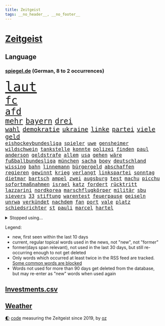 ```yaml
---
title: Zeitgeist
tags: __no_header__, __no_footer__
---
```


# [Zeitgeist](https://oliz.io/zeitgeist/)

## Language

<h3><a href="https://www.spiegel.de" target="_blank">spiegel.de</a> (German, 8 to 2 occurrences)</h3>
<p style="font-family:monospace">
<span style="font-size:32pt"><a href="news_links.html#laut" class="current">laut</a></span>
<br>
<span style="font-size:25pt"><a href="news_links.html#fc" class="current">fc</a></span>
<br>
<span style="font-size:22pt"><a href="news_links.html#afd" class="current">afd</a></span>
<br>
<span style="font-size:18pt"><a href="news_links.html#mehr" class="current">mehr</a></span>
<span style="font-size:18pt"><a href="news_links.html#bayern" class="current">bayern</a></span>
<span style="font-size:18pt"><a href="news_links.html#drei" class="current">drei</a></span>
<br>
<span style="font-size:15pt"><a href="news_links.html#wahl" class="current">wahl</a></span>
<span style="font-size:15pt"><a href="news_links.html#demokratie" class="current">demokratie</a></span>
<span style="font-size:15pt"><a href="news_links.html#ukraine" class="current">ukraine</a></span>
<span style="font-size:15pt"><a href="news_links.html#linke" class="current">linke</a></span>
<span style="font-size:15pt"><a href="news_links.html#partei" class="current">partei</a></span>
<span style="font-size:15pt"><a href="news_links.html#viele" class="current">viele</a></span>
<span style="font-size:15pt"><a href="news_links.html#geld" class="current">geld</a></span>
<br>
<span style="font-size:12pt"><a href="news_links.html#eishockeybundesliga" class="new">eishockeybundesliga</a></span>
<span style="font-size:12pt"><a href="news_links.html#spieler" class="current">spieler</a></span>
<span style="font-size:12pt"><a href="news_links.html#uwe" class="current">uwe</a></span>
<span style="font-size:12pt"><a href="news_links.html#gensheimer" class="new">gensheimer</a></span>
<span style="font-size:12pt"><a href="news_links.html#wildschwein" class="new">wildschwein</a></span>
<span style="font-size:12pt"><a href="news_links.html#tankstelle" class="current">tankstelle</a></span>
<span style="font-size:12pt"><a href="news_links.html#konnte" class="current">konnte</a></span>
<span style="font-size:12pt"><a href="news_links.html#polizei" class="current">polizei</a></span>
<span style="font-size:12pt"><a href="news_links.html#finden" class="current">finden</a></span>
<span style="font-size:12pt"><a href="news_links.html#paul" class="current">paul</a></span>
<span style="font-size:12pt"><a href="news_links.html#anderson" class="current">anderson</a></span>
<span style="font-size:12pt"><a href="news_links.html#geldstrafe" class="current">geldstrafe</a></span>
<span style="font-size:12pt"><a href="news_links.html#allem" class="current">allem</a></span>
<span style="font-size:12pt"><a href="news_links.html#usa" class="current">usa</a></span>
<span style="font-size:12pt"><a href="news_links.html#gehen" class="current">gehen</a></span>
<span style="font-size:12pt"><a href="news_links.html#wäre" class="current">wäre</a></span>
<span style="font-size:12pt"><a href="news_links.html#fußballbundesliga" class="current">fußballbundesliga</a></span>
<span style="font-size:12pt"><a href="news_links.html#münchen" class="current">münchen</a></span>
<span style="font-size:12pt"><a href="news_links.html#sacha" class="new">sacha</a></span>
<span style="font-size:12pt"><a href="news_links.html#boey" class="new">boey</a></span>
<span style="font-size:12pt"><a href="news_links.html#deutschland" class="current">deutschland</a></span>
<span style="font-size:12pt"><a href="news_links.html#wissing" class="current">wissing</a></span>
<span style="font-size:12pt"><a href="news_links.html#bahn" class="current">bahn</a></span>
<span style="font-size:12pt"><a href="news_links.html#linnemann" class="current">linnemann</a></span>
<span style="font-size:12pt"><a href="news_links.html#bürgergeld" class="current">bürgergeld</a></span>
<span style="font-size:12pt"><a href="news_links.html#abschaffen" class="current">abschaffen</a></span>
<span style="font-size:12pt"><a href="news_links.html#regieren" class="current">regieren</a></span>
<span style="font-size:12pt"><a href="news_links.html#gewinnt" class="current">gewinnt</a></span>
<span style="font-size:12pt"><a href="news_links.html#krieg" class="current">krieg</a></span>
<span style="font-size:12pt"><a href="news_links.html#verlangt" class="current">verlangt</a></span>
<span style="font-size:12pt"><a href="news_links.html#linkspartei" class="current">linkspartei</a></span>
<span style="font-size:12pt"><a href="news_links.html#sonntag" class="current">sonntag</a></span>
<span style="font-size:12pt"><a href="news_links.html#dietmar" class="current">dietmar</a></span>
<span style="font-size:12pt"><a href="news_links.html#bartsch" class="current">bartsch</a></span>
<span style="font-size:12pt"><a href="news_links.html#ampel" class="current">ampel</a></span>
<span style="font-size:12pt"><a href="news_links.html#zwei" class="current">zwei</a></span>
<span style="font-size:12pt"><a href="news_links.html#augsburg" class="current">augsburg</a></span>
<span style="font-size:12pt"><a href="news_links.html#test" class="current">test</a></span>
<span style="font-size:12pt"><a href="news_links.html#machu" class="new">machu</a></span>
<span style="font-size:12pt"><a href="news_links.html#picchu" class="new">picchu</a></span>
<span style="font-size:12pt"><a href="news_links.html#sofortmaßnahmen" class="current">sofortmaßnahmen</a></span>
<span style="font-size:12pt"><a href="news_links.html#israel" class="current">israel</a></span>
<span style="font-size:12pt"><a href="news_links.html#katz" class="current">katz</a></span>
<span style="font-size:12pt"><a href="news_links.html#fordert" class="current">fordert</a></span>
<span style="font-size:12pt"><a href="news_links.html#rücktritt" class="current">rücktritt</a></span>
<span style="font-size:12pt"><a href="news_links.html#lazzarini" class="new">lazzarini</a></span>
<span style="font-size:12pt"><a href="news_links.html#nordkorea" class="current">nordkorea</a></span>
<span style="font-size:12pt"><a href="news_links.html#marschflugkörper" class="current">marschflugkörper</a></span>
<span style="font-size:12pt"><a href="news_links.html#militär" class="current">militär</a></span>
<span style="font-size:12pt"><a href="news_links.html#sbu" class="current">sbu</a></span>
<span style="font-size:12pt"><a href="news_links.html#sievers" class="new">sievers</a></span>
<span style="font-size:12pt"><a href="news_links.html#33" class="current">33</a></span>
<span style="font-size:12pt"><a href="news_links.html#stiftung" class="current">stiftung</a></span>
<span style="font-size:12pt"><a href="news_links.html#warentest" class="current">warentest</a></span>
<span style="font-size:12pt"><a href="news_links.html#feuerpause" class="current">feuerpause</a></span>
<span style="font-size:12pt"><a href="news_links.html#geiseln" class="current">geiseln</a></span>
<span style="font-size:12pt"><a href="news_links.html#unrwa" class="current">unrwa</a></span>
<span style="font-size:12pt"><a href="news_links.html#verkündet" class="current">verkündet</a></span>
<span style="font-size:12pt"><a href="news_links.html#nachdem" class="current">nachdem</a></span>
<span style="font-size:12pt"><a href="news_links.html#fan" class="current">fan</a></span>
<span style="font-size:12pt"><a href="news_links.html#port" class="new">port</a></span>
<span style="font-size:12pt"><a href="news_links.html#vale" class="new">vale</a></span>
<span style="font-size:12pt"><a href="news_links.html#platz" class="current">platz</a></span>
<span style="font-size:12pt"><a href="news_links.html#schiedsrichter" class="current">schiedsrichter</a></span>
<span style="font-size:12pt"><a href="news_links.html#st" class="current">st</a></span>
<span style="font-size:12pt"><a href="news_links.html#pauli" class="current">pauli</a></span>
<span style="font-size:12pt"><a href="news_links.html#marcel" class="current">marcel</a></span>
<span style="font-size:12pt"><a href="news_links.html#hartel" class="new">hartel</a></span>
</p>
<details>
<summary>Stopped using...</summary>
<p class="former" style="font-size:12pt">
leisten(1194) regel(1194) bemüht(1193) entschuldigt(1192) digitalisierung(1191) gewaltige(1191) material(1191) uhr(1191) chelsea(1190) szenen(1190) tests(1190) ändert(1190) 400(1189) and(1189) aufgefordert(1189) aufmerksamkeit(1189) ausnahmen(1189) lobt(1189) risiko(1189) stecken(1189) tschechien(1189) witz(1189) aktuell(1188) ankündigung(1188) covid(1188) erholung(1188) gestohlen(1188) nigeria(1188) richterin(1188) vierte(1188) who(1188) belasten(1187) entlässt(1187) maßnahme(1187) summe(1187) beteiligten(1186) dreimal(1186) fischer(1186) la(1186) leid(1186) schwangere(1186) smartphone(1186) west(1186) 2000(1185) bundesamt(1185) kreis(1185) meinem(1185) wolle(1185) bisherige(1184) coronavirus(1184) ifoinstitut(1184) kleiner(1184) konflikte(1184) meint(1184) mieter(1184) tötete(1184) versprach(1184) 27(1183) abstand(1183) aufgehoben(1183) erhoben(1183) feuerwehrleute(1183) geduld(1183) leichen(1183) nord(1183) premierminister(1183) rat(1183) regt(1183) spanier(1183) sänger(1183) ursula(1183) aufruf(1182) befreien(1182) debüt(1182) einstieg(1182) halben(1182) interesse(1182) konservativen(1182) treten(1182) tötet(1182) beschluss(1181) george(1181) jüngste(1181) oppositionelle(1181) schlimmsten(1181) verschieben(1181) finanziell(1180) kiel(1180) klubs(1180) spott(1180) venezuela(1180) verlängerung(1180) infektion(1179) jahrhundert(1179) usamerikaner(1179) zählen(1179) durchsuchungen(1178) gegenteil(1178) aufgenommen(1177) leyen(1177) netzwerk(1177) störung(1177) bundestrainer(1176) ebenso(1176) 23(1173) erfolgreichsten(1169) rollt(1169) bisherigen(1168) aufgetaucht(1167) ausgesetzt(1166) richard(1164) aufarbeitung(1162) kontakt(1162) automatisch(1161) retter(1161) fortsetzung(1160) öffentliche(1160) frisch(1159) s(1158) größere(1157) hafen(1157) journalist(1157) händler(1156) syrer(1155) bundesnetzagentur(1154) abhängig(1149) überfordert(1145) kontert(1143) ausgetragen(1138) teuren(1137) armen(1132) drohne(1131) abschluss(1129) gelangen(1120) leiter(1108) rumänien(1012) long(1010) angebote(1004) holz(970) durchbruch(965) 38(960) zentralbank(933) seither(930) verdi(928) drohenden(922) ohnehin(916) kilogramm(913) freigesprochen(912) partnerschaft(912) flut(900) ausgefallen(898) zerstörten(892) erfolgreichste(887) 700(879) jahrzehnt(877) schwarz(877) exil(873) musks(873) günstiges(868) erhofft(867) dokumentiert(839) energiekrise(814) halbes(813) härte(799) menschlichkeit(797) euländer(790) gestört(788) militärischen(782) stephen(775) guterres(769) ärztin(759) zustimmung(755) propaganda(746) genehmigt(741) match(732) geplatzt(728) desto(723) 49(711) einheit(710) herausgefunden(706) bestand(704) verantwortlichen(701) 2014(700) 62(699) mut(696) unwetter(695) schülern(685) sklaverei(683) jennifer(681) zugenommen(681) samt(680) lücken(679) gebiete(674) ungewiss(658) bewusst(657) besetzten(653) ansturm(642) finanzierung(642) fußballerinnen(640) ertrinken(635) ufer(630) zugänglich(626) trocken(613) unterlag(613) unterliegt(611) isoliert(605) luisa(602) mordfall(600) sinne(599) 1200(597) ran(596) grünenpolitikerin(590) angeschlagenen(589) tiefer(588) joshua(586) paderborn(586) irgendwann(581) stärksten(580) verheerend(579) jimmy(576) brasilianischen(572) misshandelt(568) älter(568) großaufgebot(562) erntet(561) kampagne(558) riesig(557) demenz(556) olympiasieger(555) zuhause(549) umweltschützer(539) träume(536) globalen(534) zivile(532) pleiten(520) werben(520) moderator(519) medizin(517) 89(515) beseitigt(514) weltgrößten(511) heikle(507) jude(506) missverständnis(495) nackt(495) feierten(490) lula(489) freigegeben(488) bundesbank(487) historisches(479) sohnes(474) kompliziert(472) niederlagen(472) katze(460) versehen(457) spaltet(456) verzeichnen(454) abgestimmt(453) karriereberaterin(448) schwarzer(446) umfassende(436) geschmack(433) sam(432) adolf(425) gleise(425) rudi(425) ausgemacht(424) human(422) verunsichert(421) serbische(414) 500000(411) ausgabe(405) vermeldet(402) wiederholen(398) labor(391) tauchte(390) leblos(388) professionell(388) brettspiele(387) verschafft(387) rammt(385) trieb(385) heimische(381) gegründet(379) lockt(378) mag(378) chefredakteur(377) traditionellen(375) regenfälle(374) völler(373) fahnder(372) sachsens(370) überflüssig(370) aussieht(367) mythos(367) prozesse(367) fassen(364) hinkt(364) googles(363) oldtimer(362) bewahren(356) bildungsministerium(355) republikanische(355) islamistischen(351) unosicherheitsrat(351) getragen(349) vorstandschef(345) süchtig(342) baden(341) juristischen(341) vermeintlicher(340) eskalierte(339) gelangt(339) regierungsvertreter(339) nötigung(338) angezündet(336) anzeigen(336) verschwundenen(333) nagelsmann(332) stein(331) ajax(329) uefa(329) tarifverhandlungen(328) georgien(327) berlinkreuzberg(326) uhren(325) fett(322) ministerpräsidenten(320) grafiken(318) blüht(313) profifußballer(311) verstand(310) wänden(310) 15jährigen(309) 30000(308) duisburg(304) legalisierung(301) prioritäten(300) saisonstart(300) verschwörungsmythen(300) gesteht(296) erschaffen(294) hauseigentümer(294) optionen(294) allzu(292) lebenslanger(292) li(291) beleg(288) schnellere(287) bundesverwaltungsgericht(286) tätern(283) wiederwahl(282) einspruch(280) flüchtende(275) fußballverband(274) jim(274) set(274) nirgendwo(273) verschiedener(273) aufschwung(272) helmut(267) vorausgesetzt(267) konkret(266) lebenszeichen(263) erneuern(262) christen(261) chaotisch(256) beschmiert(254) yoga(254) dir(252) jagen(252) arbeiter(251) belgische(250) billig(250) sportart(250) halbjahr(246) natur(246) gästen(244) katrin(244) branchenverband(243) gelernt(243) funk(241) problematisch(241) heiklen(237) schlagabtausch(236) anschlägen(233) kalifornischen(230) verwechselt(230) rekrutiert(229) wärme(229) brannte(227) mahnen(226) verweis(226) brandstiftung(223) gestrandet(222) luftangriffen(222) finger(221) familienvater(218) luis(218) unfallort(218) bremse(217) politologe(217) wiese(217) einbestellt(216) epstein(216) jeffrey(216) wirtschaftlich(214) vučić(213) 38jähriger(211) fasziniert(211) mysteriöse(211) schwieg(211) inferno(209) umzusetzen(209) zwanzig(209) gündoğan(208) bunter(207) wird’s(207) abgeschoben(206) installation(205) bundesagentur(204) errichtet(204) weltberühmt(204) plakate(203) steve(203) zügen(203) hergestellt(201) überflutet(201) 2013(199) fällig(199) spaghetti(198) jemanden(197) schlichten(197) tierwohl(197) weltkulturerbe(197) eindringen(196) bunten(194) gefährt(194) spitzenfußball(193) düsseldorfer(191) mitgliedstaaten(190) schwach(189) zustellung(187) leuchtet(185) mahnte(185) stockt(185) clemens(184) trends(184) überschwemmt(184) palästinensischen(182) vorort(182) travis(181) schmerzhaft(180) verkehrswende(180) zwölfjährige(180) dfbfrauen(179) ermordet(179) masken(179) verbreitung(179) erweitert(178) gefährlichste(178) brandmauer(177) palästinensische(176) eauto(175) metropole(174) postbank(174) unzufriedenheit(173) lissabon(171) reservisten(170) service(170) aushalten(169) iphone(169) unterscheiden(169) wattenmeer(169) schnäppchen(167) winfried(167) wmtitel(167) andré(166) meteorologen(166) sagten(164) teuerste(164) unterschiedlicher(164) maximal(163) sechsstellige(163) milliardenschweres(160) schiene(160) sterne(160) ausbeutung(159) grundsätze(159) lehnte(159) küsten(158) säugetiere(158) algerien(156) entstand(156) monatelange(156) vorfalls(156) ernten(155) schmerzhaften(155) regelwerk(154) anfangen(153) stoppte(153) strafbefehl(153) abbau(152) bestens(152) vereint(152) zusammenarbeitet(152) besuchte(151) populär(151) teilzeit(151) gregor(150) gysi(150) konjunkturflaute(148) mau(148) terroranschlag(148) frachtschiffe(147) sichergestellt(147) kehrten(146) kruse(146) birmingham(145) traumatisiert(145) usschauspielerin(145) amber(144) sportpsychologe(144) organisierten(143) uber(143) judenhass(142) wahrzeichen(142) körperliche(141) betrieben(140) flüsse(140) inhaber(140) leser(140) arbeitskräftemangel(139) schwenken(139) express(138) urs(138) aufstehen(137) nowitzki(137) schach(137) bedauert(136) bemerkte(135) knacken(135) anfänger(134) schwänzen(134) afdchef(133) einrichtung(133) verüben(133) kontrollverlust(132) sperrte(132) superreiche(132) nachteile(131) schusswaffenangriff(131) zweitgrößte(131) gekürzt(130) schwachen(130) ähnelt(130) beliebtesten(129) disziplin(129) errungen(129) thiel(129) zensur(129) ausgeweitet(128) erbgut(128) verübt(128) vertreiben(127) abgesetzt(126) fünfjährige(126) normales(126) rückenschmerzen(126) topspiel(126) gewöhnt(125) indiz(125) flüssigerdgas(124) sozialstaats(124) antisemitischen(123) berger(121) gegenschlägen(121) schlechtesten(121) biografien(120) heutzutage(120) individuelle(119) litt(119) muslimische(119) verfasst(119) virales(119) wankt(117) 23jährigen(116) baustopp(116) home(116) noten(116) 2001(115) aufwendig(115) belastungsgrenze(115) jugendstrafe(115) kürt(113) autoattacke(112) erzeugt(112) kimmich(112) neuling(112) palästinensischer(112) versinkt(112) charlie(111) hartnäckig(111) kühne(111) isst(110) bezug(109) 1981(108) afroamerikaner(108) ausbruch(108) marschieren(108) millionensumme(108) franzosen(107) krimineller(107) magie(107) moderatorin(107) wintershall(107) einander(106) generationen(106) rockstar(106) verbrennungen(106) auferstehung(105) hitzigen(105) jüdischen(105) profiteure(105) singen(105) beschuldigen(104) geiger(104) geschenke(104) industrien(104) konzentriert(104) ägyptens(104) außergewöhnliche(103) lindert(103) umweltschützern(103) asylbewerbern(102) erstaunliche(102) raumstation(102) sechsjähriger(102) ukrainekriegs(102) zentralrat(101) blutige(100) gefängnisstrafe(100) industrieverband(100) lebenslangen(100) spezialkräften(100) überfüllt(100) kommissionspräsidentin(99) künstlers(99) schafften(99) volle(99) ablegen(98) leitzins(98) populistische(98) rekordzahl(98) 67jährige(97) blinder(97) geschäftspartner(97) manufaktur(97) osteuropa(97) entertainer(96) championsleaguegruppenphase(95) sofern(95) tante(95) himmelsspektakel(94) görlitz(93) medizinische(93) ausfälle(92) philippinische(92) rosenheim(92) störungen(92) alina(91) andrij(91) bedeutendes(91) einseitig(91) ölkonzern(91) absicht(90) brandstifter(90) dividenden(90) eisschild(90) immobilienkauf(90) rotterdam(90) trade(90) umweltfreundlich(90) abramowitsch(89) affen(89) glänzend(89) kochbuch(89) mexikos(89) oligarch(89) relativ(89) senta(89) tournee(89) verweht(89) zack(89) einlegen(88) eusanktionen(88) kinderreisepass(88) q(88) gerichtsurteil(87) höchster(87) rutschen(87) schuster(87) solidarisiert(87) vermeidet(87) wettbewerben(87) zentralrats(87) überwiegend(87) diplomatie(86) fahrwerk(86) gedächtnis(86) heidenheimer(86) heizt(86) niedergelassenen(86) tierarzt(86) zusammenleben(86) einberufen(85) sportministerin(85) aston(84) behoben(84) kritischen(84) stadtzentrum(84) wettbewerbshütern(84) ausreisen(83) klimagelds(83) sicherheitsvorkehrungen(83) beschießen(82) dreistellige(82) elektrosuv(82) gestorbenen(82) horrorszenen(82) überführt(82) bekennen(81) echter(81) gegenfahrbahn(81) gesicherten(81) kreistag(81) maske(81) ruinierte(81) ssv(81) terrororganisation(81) coronaimpfstoffen(80) finanzhilfen(80) kaufhaus(80) knast(80) narzissten(80) anwohnern(79) aufwärts(79) auseinandersetzungen(79) heiligabend(79) jahrelange(79) propalästinensische(79) umwege(79) verordnet(79) medium(78) referees(78) weltmeisterschaften(78) asylreform(77) coming(77) eiserne(77) gezerrt(77) oberlandesgericht(77) schräge(77) sympathien(77) unterscheidet(77) architekt(76) bulgariens(76) hamasangriff(76) kampfbrigade(76) großangriff(75) hamasgeiseln(75) israelisches(75) bisweilen(74) briefe(74) härterer(74) jeher(74) praxen(74) zustellen(74) besucherinnen(73) fein(73) meistens(73) schlacht(73) überwältigt(73) abdullah(72) angreifern(72) beerdigungen(72) eingefahren(72) führerscheinprüfung(72) führungsriege(72) peace(72) sturmflut(72) verbotenen(72) bet(71) dokument(71) kilometern(71) zuneigung(71) übersteht(71) agiert(70) bejubeln(70) cheng(70) dauereinsatz(70) gastiert(70) generalverdacht(70) kingdom(70) konflikten(70) paketbranche(70) resonanz(70) unterwerfen(70) vergleichstests(70) pickup(69) planungsbeschleunigung(69) völkern(69) zuständig(69) akte(68) bo(68) gefährlichsten(68) gilad(68) knüpft(68) mariupol(68) neigen(68) onlineplattformen(68) symbolen(68) unochef(68) bestes(67) eingewiesen(67) perspektivwechsel(67) ureinwohner(67) eintreten(66) eskalationen(66) kommissar(66) mohammad(66) nordseeküste(66) schwört(66) strafmaßnahmen(66) tibon(66) wild(66) 68jährige(65) leitungen(65) muslimen(65) vergesslicher(65) vielmehr(65) weltlage(65) christmas(64) containerschiffe(64) glaubensgemeinschaften(64) ingo(64) mercedeswerk(64) nbasaison(64) niedrige(64) stühle(64) synagoge(64) tipp(64) unbeliebt(64) verpackungsmüll(64) eingefroren(63) hobby(63) shitstorm(63) tabelle(63) basketballliga(62) generalstaatsanwaltschaft(62) handlungsunfähig(62) kettensäge(62) pfand(62) unsichtbare(62) wohnkosten(62) aleppo(61) gotteshaus(61) henning(61) spieltag(61) veredelt(61) zwischenfälle(61) 1988(60) angestrebte(60) eröffnete(60) häftlinge(60) häme(60) immunsystem(60) jedermann(60) positioniert(60) proiranische(60) rentnerin(60) verzögerungstaktik(60) aushält(59) economist(59) gags(59) kasachstan(59) mangelndes(59) polarisierung(59) silva(59) südchinesisches(59) terrorangriffe(59) cas(58) flüchtlingsdebatte(58) wegfallen(58) eautobauer(57) gelage(57) hirn(57) ruhen(57) vorurteile(57) ähnliches(57) ausländer(56) benkos(56) bewaffneter(56) lennon(56) millionenpublikum(56) nkunku(56) sewing(56) torsten(56) vertretungen(56) übergabe(56) analysen(55) gräben(55) lernte(55) mangelhaft(55) trainerbank(55) arbeiteten(54) gerichten(54) gläser(54) psychiatrischen(54) unterschätzt(54) bundespolitik(53) fünfmal(53) knackt(53) palästinenserbehörde(53) schwindende(53) streaming(53) unoresolution(53) dividende(52) hamasmassaker(52) tarifverträge(52) zwangslage(52) abzuwenden(51) bsi(51) feinschmecker(51) gegenden(51) guardian(51) weihnachtszeit(51) hausfriedensbruchs(50) spiels(50) svensson(50) wisconsin(50) clippers(49) freitagmorgen(49) gazaresolution(49) gewaltsam(49) gießen(49) jährliche(49) kanye(49) lockdown(49) matthäus(49) norwegens(49) satellitendaten(49) schmelze(49) streitigkeiten(49) verfassungsgerichts(49) 700000(48) anstrengende(48) beendete(48) bombardierung(48) five(48) fluminense(48) patent(48) weins(48) zerschlagung(48) dünn(47) gazakriegs(47) neutral(47) türkin(47) bahnausbau(46) kadewe(46) liberia(46) zerbröselt(46) zugreifen(46) basteln(45) gesundheitsbehörde(45) gesunkenen(45) glaubensgemeinschaft(45) kündigungen(45) personalwechsel(45) weststrand(45) wunschdenken(45) zündende(45) abschiedsbrief(44) angespült(44) ausruhen(44) belastungsprobe(44) bundeskriminalamt(44) museumsdirektor(44) vorjahren(44) balanceakt(43) bundesverfassungsgerichts(43) jacob(43) spurensuche(43) studio(43) unterschriften(43) anträgen(42) geboten(42) hackergruppe(42) projekten(42) sammelte(42) sicherheitspersonal(42) trainerwechsel(42) verächtlich(42) widersprechen(42) arthrose(41) endoprothesen(41) gelenk(41) kniearthrose(41) knorpel(41) marvel(41) pia(41) schuldenregeln(41) schwankungen(41) verlässlich(41) freundeskreis(40) gelacht(40) gespalten(40) schadsoftware(40) bundesligisten(39) irrational(39) befahrbar(38) brandbrief(38) flugtickets(38) kommunalwahl(38) mitgliederversammlung(38) nannten(38) rücksicht(38) siegesserie(38) skiunfall(38) sozialstaat(38) brutalität(37) folgenschwere(37) haushaltskrise(37) hauswand(37) ranga(37) tarifkonflikt(37) erstmalig(36) kundschaft(36) passwörter(36) schonen(36) auswertungen(35) christlichen(35) einzog(35) motivierter(35) rettungssanitäter(35) empfänger(34) gefühlte(34) hermann(34) läden(34) nrwinnenminister(34) reul(34) usmilitärstützpunkte(34) durchsuchten(33) geplantes(33) handwerk(33) händeringend(33) kartell(33) längeren(33) norbert(33) sanktionierte(33) tiefpunkt(33) twitternachfolger(33) abgewickelt(32) nachbarin(32) taxifahrer(32) titelkandidaten(32) beigesteuert(31) bizarr(31) kindererziehung(31) schriftstellerverband(31) ausgebüxte(30) nbaspieler(30) urteils(30) mahlzeiten(29) superkraft(29) weihnachtsbaum(29) zurückgenommen(29) gültig(28) portemonnaie(28) professionelle(28) rathaus(28) rights(28) signaholding(28) anlässen(27) befürworter(27) chemiekonzerns(27) dachten(27) dienstwagen(27) geschäftsmodelle(27) glühwein(27) lynch(27) regierungskoalition(27) stationen(27) alias(26) kulturelle(26) strompreisen(26) stürmisch(26) tannenbaum(26) wehrpflichtige(26) usreporter(25) allgemeinen(24) geburten(24) täterin(24) verkauften(24) weihnachtsfest(24) weihnachtsmann(24) ermittlungsverfahren(23) inspirieren(23) mix(23) nationalkonservativen(23) rennt(23) weihnachtlich(23) winterreifen(23) adventszeit(22) einschränken(22) schottergärten(22) verheerender(22) ausgedacht(21) tröstet(21) advent(20) bildgenerator(20) cherson(20) entwirft(20) handelsroute(20) mütterlichen(20) skandinavien(20) tarife(20) altars(19) ethan(19) gefährde(19) lastminutegeschenke(19) schechen(19) zurückgelassen(19) abende(18) erbärmlich(18) frauenleiche(18) frontalzusammenstoß(18) islamist(18) iss(18) memes(18) strafkolonie(18) aktivistinnen(17) boerne(17) christliche(17) diamanten(17) erstritten(17) flagge(17) präsent(17) tabellenvorletzter(17) wachleute(17) weihnachtsfeier(17) aschenbrödel(16) bescherung(16) eingezogen(16) guardiola(16) minden(16) spielzeit(16) titelkandidat(16) ambitionen(15) diesjährige(15) gerichtsakten(15) globaler(15) längste(15) station(15) ausfall(14) ikea(14) rumäniens(14) starnberg(14) zunehmende(14) dauerzustand(13) graf(13) göringeckardt(13) hogwarts(13) lambsdorff(13) ostdeutsche(13) präsidentschaftswahlen(13) unterm(13) verspätete(13) 10000punktemarke(12) ally(12) aussetzung(12) ausstände(12) best(12) konsumenten(12) meeresspiegel(12) pally(12) pelé(12) festliche(11) klimaschädlichen(11) kompromissbereitschaft(11) menschenhandel(11) postete(11) santa(11) sternschnuppen(11)
</p>
</details>
<p>Legend:
<ul>
<li><span class="new">new</span>, first seen within the last 10 days</li>
<li><span class="current">current</span>, regular topical words used in the news, not "new", not "former"</li>
<li><span class="former">former(days span relevant)</span>, not used in the last 30 days, but still re-occurring enough to not get deleted</li>
<li>Only words which occurred at least twice in the RSS feed are tracked. <a href="language/filters.py">Some common words are blocked</a></li>
<li>Words not used for more than 90 days get deleted from the database, but may re-enter as "new" words when used again</li>
</ul>
</p>

## [Investments](investments.html)[.csv](investments.csv)

## [Weather](weather.html)

<footer>
<a href="javascript:toggleTheme()" class="nav">🌓</a>
<a href="https://github.com/ooz/zeitgeist">code</a> measuring the Zeitgeist since 2019, by <a href="https://oliz.io">oz</a>
</footer>

